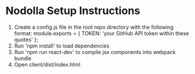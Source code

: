 # Nodolla Setup Instructions
1. Create a config.js file in the root repo directory with the following format:
module.exports = {
  TOKEN: 'your GitHub API token within these quotes'
};
3. Run 'npm install' to load dependencies
4. Run 'npm run react-dev' to compile jsx components into webpack bundle
5. Open client/dist/index.html

